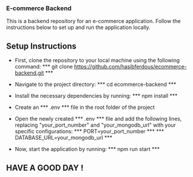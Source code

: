 ### E-commerce Backend

This is a backend repository for an e-commerce application. Follow the instructions below to set up and run the application locally.

## Setup Instructions

- First, clone the repository to your local machine using the following command: 
*** git clone https://github.com/hasibferdous/ecommerce-backend.git ***

- Navigate to the project directory: *** cd ecommerce-backend ***

- Install the necessary dependencies by running: *** npm install ***

- Create an *** .env *** file in the root folder of the project

- Open the newly created *** .env *** file and add the following lines, replacing "your_port_number" and "your_mongodb_url" with your specific configurations: 
*** PORT=your_port_number ***
*** DATABASE_URL=your_mongodb_url ***

- Now, start the application by running: *** npm run start ***



## HAVE A GOOD DAY !
